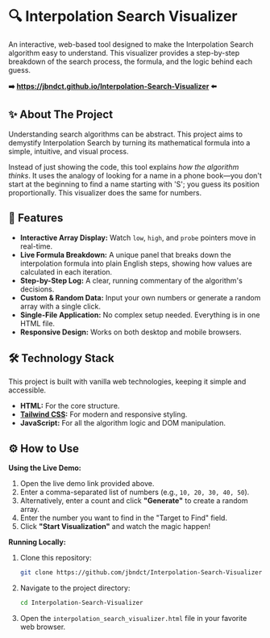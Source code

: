 # 🔍 Interpolation Search Visualizer

An interactive, web-based tool designed to make the Interpolation Search algorithm easy to understand. This visualizer provides a step-by-step breakdown of the search process, the formula, and the logic behind each guess.



**➡️ https://jbndct.github.io/Interpolation-Search-Visualizer ⬅️** 

## ✨ About The Project

Understanding search algorithms can be abstract. This project aims to demystify Interpolation Search by turning its mathematical formula into a simple, intuitive, and visual process.

Instead of just showing the code, this tool explains *how the algorithm thinks*. It uses the analogy of looking for a name in a phone book—you don't start at the beginning to find a name starting with 'S'; you guess its position proportionally. This visualizer does the same for numbers.

## 🚀 Features

* **Interactive Array Display:** Watch `low`, `high`, and `probe` pointers move in real-time.
* **Live Formula Breakdown:** A unique panel that breaks down the interpolation formula into plain English steps, showing how values are calculated in each iteration.
* **Step-by-Step Log:** A clear, running commentary of the algorithm's decisions.
* **Custom & Random Data:** Input your own numbers or generate a random array with a single click.
* **Single-File Application:** No complex setup needed. Everything is in one HTML file.
* **Responsive Design:** Works on both desktop and mobile browsers.

## 🛠️ Technology Stack

This project is built with vanilla web technologies, keeping it simple and accessible.

* **HTML:** For the core structure.
* **[Tailwind CSS](https://tailwindcss.com/):** For modern and responsive styling.
* **JavaScript:** For all the algorithm logic and DOM manipulation.

## ⚙️ How to Use

**Using the Live Demo:**

1.  Open the live demo link provided above.
2.  Enter a comma-separated list of numbers (e.g., `10, 20, 30, 40, 50`).
3.  Alternatively, enter a count and click **"Generate"** to create a random array.
4.  Enter the number you want to find in the "Target to Find" field.
5.  Click **"Start Visualization"** and watch the magic happen!

**Running Locally:**

1.  Clone this repository:
    ```bash
    git clone https://github.com/jbndct/Interpolation-Search-Visualizer
    ```
2.  Navigate to the project directory:
    ```bash
    cd Interpolation-Search-Visualizer
    ```
3.  Open the `interpolation_search_visualizer.html` file in your favorite web browser.
